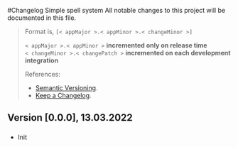 #Changelog Simple spell system
All notable changes to this project will be documented in this file.
> Format is, `[< appMajor >.< appMinor >.< changeMinor >]`
>
> `< appMajor >.< appMinor >` **incremented only on release time**  
> `< changeMinor >.< changePatch >` **incremented on each development integration**
>
> References:
> - [Semantic Versioning](http://semver.org/).
> - [Keep a Changelog](http://keepachangelog.com/).

## Version [0.0.0], 13.03.2022
### 
- Init
